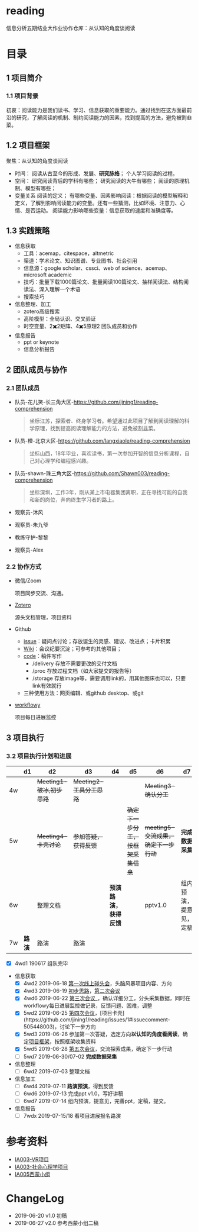 # reading

信息分析五期结业大作业协作仓库：从认知的角度谈阅读

# 目录

## 1 项目简介

### 1.1 项目背景

初衷：阅读能力是我们读书、学习、信息获取的重要能力。通过找到在这方面最前沿的研究，了解阅读的机制、制约阅读能力的因素，找到提高的方法，避免被割韭菜。

## 1.2 项目框架

聚焦：从认知的角度谈阅读

- 时间：
  阅读从古至今的形成、发展、**研究脉络**；
  个人学习阅读的过程。
- 空间：
  研究阅读背后的学科有哪些；
  研究阅读的大牛有哪些；
  阅读的原理机制、模型有哪些；
- 变量关系
  阅读的定义；
  有哪些变量、因素影响阅读：根据阅读的模型解释和定义，了解到影响阅读能力的变量。还有一些猜测，比如环境、注意力、心情、是否运动。
  阅读能力影响哪些变量：信息获取的速度和准确度等。

## 1.3 实践策略

- 信息获取
  - 工具：acemap，citespace，altmetric
  - 渠道：学术论文、知识图谱、专业图书、社会引用
  - 信息源：google scholar、cssci、web of science、acemap、microsoft academic
  - 技巧：批量下载1000篇论文、批量阅读100篇论文、抽样阅读法、结构阅读法、深入理解一个术语
  - 搜索技巧
- 信息整理、加工
  - zotero高级搜索
  - 高阶模型：全局认识、交叉验证
  - 时空变量、2✖️2矩阵、4✖️5原理2 团队成员和协作
- 信息报告
  - ppt or keynote
  - 信息分析报告

## 2 团队成员与协作

### 2.1 团队成员

- 队员-花儿笑-长三角大区-https://github.com/jining1/reading-comprehension

  > 坐标江苏，探索者、终身学习者。希望通过此项目了解到阅读理解的科学原理，找到提高阅读理解能力的方法，避免被割韭菜。

- 队员-橙-北京大区-https://github.com/langxiaole/reading-comprehension

  > 坐标山西，18年毕业，喜欢读书，第一次参加开智的信息分析课程，自己对心理学和编程感兴趣。

- 队员-shawn-珠三角大区-https://github.com/Shawn003/reading-comprehension

  > 坐标深圳，工作3年，刚从某上市电器集团离职，正在寻找可能的自我和新的岗位，奔向终生学习者的路上。

- 观察员-沐风

- 观察员-朱九爷

- 教练守护-黎黎

- 观察员-Alex

### 2.2 协作方式

- 微信/Zoom

  项目同步交流、沟通。

- [Zotero](https://www.zotero.org/groups/2341439/ia005bp-reading-comprehension?)

  源头文档管理，项目资料

- Github

  - [issue](https://github.com/jining1/reading-comprehension/issues)：疑问点讨论；存放诞生的灵感、建议、改进点；卡片积累
  - [Wiki](https://github.com/jining1/reading-comprehension/wiki)：会议纪要沉淀；可参考的其他项目；
  - [code](https://github.com/jining1/reading-comprehension)：稿件写作
    - /delivery 存放不需要更改的交付文档
    - /proc 存放过程文档（如大家提交的报告等）
    - /storage	存放image等，需要调用link的，用其他图床也可以，只要link有效就行
  - 三种使用方法：网页编辑、或github desktop、或git

- [workflowy](https://workflowy.com/#/6d763c77b72e)

  项目每日进展监控

## 3 项目执行

### 3.2 项目执行计划和进展

|      | d1       | d2                         | d3                        | d4                     | d5                                 | d6                                    | d7                     |
| ---- | -------- | -------------------------- | ------------------------- | ---------------------- | ---------------------------------- | ------------------------------------- | ---------------------- |
| 4w   |          | ~~Meeting1-破冰,初步思路~~ | ~~Meeting2-工具分工思路~~ |                        |                                    | ~~Meeting3-确认分工~~                 |                        |
| 5w   |          | ~~Meeting4-卡壳讨论~~      | ~~参加答疑，获得反馈~~    |                        | ~~确定下一步分工，按框架采集信息~~ | ~~meeting5-交流成果，确定下一步行动~~ | **完成数据采集**       |
| 6w   |          | 整理文档                   |                           | **预演路演，获得反馈** |                                    | pptv1.0                               | 组内预演，提意见，定稿 |
| 7w   | **路演** | 路演                       | 路演                      |                        |                                    |                                       |                        |

- [x] 4wd1 190617 组队完毕
- 信息获取
  - [x] 4wd2 2019-06-18 [第一次线上碰头会](https://github.com/jining1/reading-comprehension/wiki/2019-06-18)，头脑风暴项目内容、方向
  - [x] 4wd3 2019-06-19 [初步思路](https://github.com/jining1/reading-comprehension/issues/1)，[第二次会议](https://github.com/jining1/reading-comprehension/wiki/2019-06-19)
  - [x] 4wd6 2019-06-22 [第三次会议](https://github.com/jining1/reading-comprehension/wiki/2019-06-22-Meeting-Memo)_，确认详细分工，分头采集数据，同时在workflowy每日进展监控做记录，反馈问题、困难，调整
  - [x] 5wd2 2019-06-25 [第四次会议]([https://github.com/jining1/reading/wiki/2019-06-25%E4%BC%9A%E8%AE%AE](https://github.com/jining1/reading/wiki/2019-06-25会议))，[项目卡壳](https://github.com/jining1/reading/issues/1#issuecomment-505448003)，讨论下一步方向
  - [x] 5wd3 2019-06-26 参加第一次答疑，选定方向**以认知的角度看阅读**，确定[项目框架](https://github.com/jining1/reading/issues/1#issuecomment-505483254)，按照框架收集资料
  - [x] 5wd5 2019-06-28 [第五次会议](https://github.com/jining1/reading/wiki/2019-06-29)，交流探索成果，确定下一步行动
  - [ ] 5wd7 2019-06-30/07-02 **完成数据采集**
- 信息整理
  - [ ] 6wd2 2019-07-03 整理文档
- 信息加工
  - [ ] 6wd4 2019-07-11 **路演预演**，得到反馈
  - [ ] 6wd6 2019-07-13 完成ppt v1.0，写好讲稿
  - [ ] 6wd7 2019-07-14 组内预演，提意见，完善ppt，定稿，提交。
- 信息报告
  - [ ] 7wdx 2019-07-15/18 看项目进展报名路演

# 参考资料

- [IA003-VR项目](https://github.com/kiaorahao/IA003BP)
- [IA003-社会心理学项目]()
- [IA005西蒙小组](https://github.com/livingworld/IA005_Simon)

# ChangeLog

- 2019-06-20 v1.0 初稿
- 2019-06-27 v2.0 参考西蒙小组二稿
